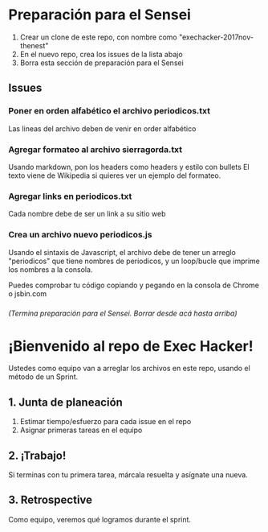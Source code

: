# Preparación para el Sensei
1. Crear un clone de este repo, con nombre como "exechacker-2017nov-thenest"
1. En el nuevo repo, crea los issues de la lista abajo
1. Borra esta sección de preparación para el Sensei

## Issues

### Poner en orden alfabético el archivo periodicos.txt
Las lineas del archivo deben de venir en order alfabético

### Agregar formateo al archivo sierragorda.txt
Usando markdown, pon los headers como headers y estilo con bullets
El texto viene de Wikipedia si quieres ver un ejemplo del formateo.

### Agregar links en periodicos.txt
Cada nombre debe de ser un link a su sitio web

### Crea un archivo nuevo periodicos.js
Usando el sintaxis de Javascript, el archivo debe de tener un arreglo "periodicos" que tiene nombres de periodicos, y un loop/bucle que imprime los nombres a la consola.

Puedes comprobar tu código copiando y pegando en la consola de Chrome o jsbin.com

###

*(Termina preparación para el Sensei. Borrar desde acá hasta arriba)*


# ¡Bienvenido al repo de Exec Hacker!
Ustedes como equipo van a arreglar los archivos en este repo, usando el método de un Sprint.

## 1. Junta de planeación
1. Estimar tiempo/esfuerzo para cada issue en el repo
1. Asignar primeras tareas en el equipo

## 2. ¡Trabajo!
Si terminas con tu primera tarea, márcala resuelta y asígnate una nueva.

## 3. Retrospective
Como equipo, veremos qué logramos durante el sprint.
